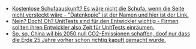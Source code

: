* [Kostenlose Schufaauskunft? Es wäre nicht die Schufa, wenn die Seite nicht versteckt wäre - "Datenkopie" ist der Namen und hier ist der Link.](https://www.meineschufa.de/site-11_3_1)
* [Nein? Doch! Oh? UnitTests sind für den Entwickler wichtig - Firmen sollten ihren Entwickler also Zeit für UnitTests einräumen.](https://utcc.utoronto.ca/~cks/space/blog/programming/UnitTestsAsVerification)
* [So, so, China wil bis 2050 null CO2-Emissionen schaffen, doof nur dass die Erde 25 Jahre vorher schon richtig kaputt gemacht wurde.](https://www.sonnenseite.com/de/politik/china-bis-2050-netto-null-c02-emissionen.html)
